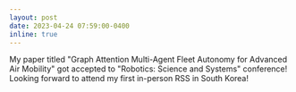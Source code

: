 ```yaml
---
layout: post
date: 2023-04-24 07:59:00-0400
inline: true
---
```


My paper titled "Graph Attention Multi-Agent Fleet Autonomy for Advanced Air Mobility" got accepted to "Robotics: Science and Systems" conference! Looking forward to attend my first in-person RSS in South Korea!